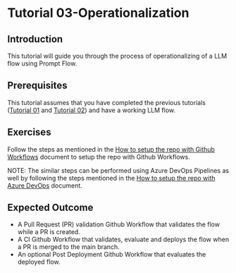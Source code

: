 # Tutorial 03-Operationalization

## Introduction

This tutorial will guide you through the process of operationalizing of a LLM flow using Prompt Flow.

## Prerequisites

This tutorial assumes that you have completed the previous tutorials ([Tutorial 01](./01-Introduction.md) and [Tutorial 02](./02-Development.md)) and have a working LLM flow.

## Exercises

Follow the steps as mentioned in the [How to setup the repo with Github Workflows](../github_workflows_how_to_setup.md) document to setup the repo with Github Workflows.

NOTE: The similar steps can be performed using Azure DevOps Pipelines as well by following the steps mentioned in the [How to setup the repo with Azure DevOps](../Azure_devops_how_to_setup.md) document.

## Expected Outcome

- A Pull Request (PR) validation Github Workflow that validates the flow while a PR is created.
- A CI Github Workflow that validates, evaluate and deploys the flow when a PR is merged to the main branch.
- An optional Post Deployment Github Workflow that evaluates the deployed flow.
